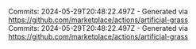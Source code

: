 Commits: 2024-05-29T20:48:22.497Z - Generated via https://github.com/marketplace/actions/artificial-grass
<br>
Commits: 2024-05-29T20:48:22.497Z - Generated via https://github.com/marketplace/actions/artificial-grass
<br>
